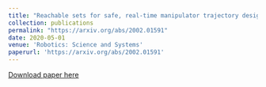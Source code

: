 ```yaml
---
title: "Reachable sets for safe, real-time manipulator trajectory design"
collection: publications
permalink: "https://arxiv.org/abs/2002.01591"
date: 2020-05-01
venue: 'Robotics: Science and Systems'
paperurl: 'https://arxiv.org/abs/2002.01591'
---
```


[Download paper here](https://arxiv.org/abs/2002.01591)